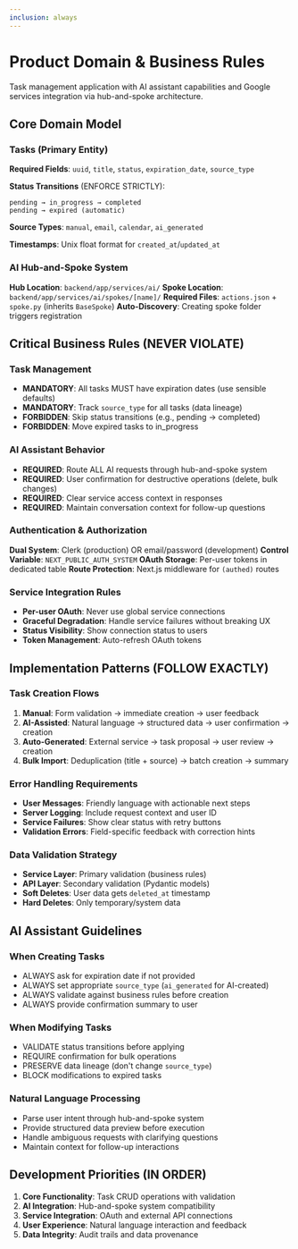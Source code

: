 ```yaml
---
inclusion: always
---
```


# Product Domain & Business Rules

Task management application with AI assistant capabilities and Google services integration via hub-and-spoke architecture.

## Core Domain Model

### Tasks (Primary Entity)
**Required Fields**: `uuid`, `title`, `status`, `expiration_date`, `source_type`

**Status Transitions** (ENFORCE STRICTLY):
```
pending → in_progress → completed
pending → expired (automatic)
```

**Source Types**: `manual`, `email`, `calendar`, `ai_generated`

**Timestamps**: Unix float format for `created_at`/`updated_at`

### AI Hub-and-Spoke System
**Hub Location**: `backend/app/services/ai/`
**Spoke Location**: `backend/app/services/ai/spokes/[name]/`
**Required Files**: `actions.json` + `spoke.py` (inherits `BaseSpoke`)
**Auto-Discovery**: Creating spoke folder triggers registration

## Critical Business Rules (NEVER VIOLATE)

### Task Management
- **MANDATORY**: All tasks MUST have expiration dates (use sensible defaults)
- **MANDATORY**: Track `source_type` for all tasks (data lineage)
- **FORBIDDEN**: Skip status transitions (e.g., pending → completed)
- **FORBIDDEN**: Move expired tasks to in_progress

### AI Assistant Behavior
- **REQUIRED**: Route ALL AI requests through hub-and-spoke system
- **REQUIRED**: User confirmation for destructive operations (delete, bulk changes)
- **REQUIRED**: Clear service access context in responses
- **REQUIRED**: Maintain conversation context for follow-up questions

### Authentication & Authorization
**Dual System**: Clerk (production) OR email/password (development)
**Control Variable**: `NEXT_PUBLIC_AUTH_SYSTEM`
**OAuth Storage**: Per-user tokens in dedicated table
**Route Protection**: Next.js middleware for `(authed)` routes

### Service Integration Rules
- **Per-user OAuth**: Never use global service connections
- **Graceful Degradation**: Handle service failures without breaking UX
- **Status Visibility**: Show connection status to users
- **Token Management**: Auto-refresh OAuth tokens

## Implementation Patterns (FOLLOW EXACTLY)

### Task Creation Flows
1. **Manual**: Form validation → immediate creation → user feedback
2. **AI-Assisted**: Natural language → structured data → user confirmation → creation
3. **Auto-Generated**: External service → task proposal → user review → creation
4. **Bulk Import**: Deduplication (title + source) → batch creation → summary

### Error Handling Requirements
- **User Messages**: Friendly language with actionable next steps
- **Server Logging**: Include request context and user ID
- **Service Failures**: Show clear status with retry buttons
- **Validation Errors**: Field-specific feedback with correction hints

### Data Validation Strategy
- **Service Layer**: Primary validation (business rules)
- **API Layer**: Secondary validation (Pydantic models)
- **Soft Deletes**: User data gets `deleted_at` timestamp
- **Hard Deletes**: Only temporary/system data

## AI Assistant Guidelines

### When Creating Tasks
- ALWAYS ask for expiration date if not provided
- ALWAYS set appropriate `source_type` (`ai_generated` for AI-created)
- ALWAYS validate against business rules before creation
- ALWAYS provide confirmation summary to user

### When Modifying Tasks
- VALIDATE status transitions before applying
- REQUIRE confirmation for bulk operations
- PRESERVE data lineage (don't change `source_type`)
- BLOCK modifications to expired tasks

### Natural Language Processing
- Parse user intent through hub-and-spoke system
- Provide structured data preview before execution
- Handle ambiguous requests with clarifying questions
- Maintain context for follow-up interactions

## Development Priorities (IN ORDER)
1. **Core Functionality**: Task CRUD operations with validation
2. **AI Integration**: Hub-and-spoke system compatibility
3. **Service Integration**: OAuth and external API connections
4. **User Experience**: Natural language interaction and feedback
5. **Data Integrity**: Audit trails and data provenance